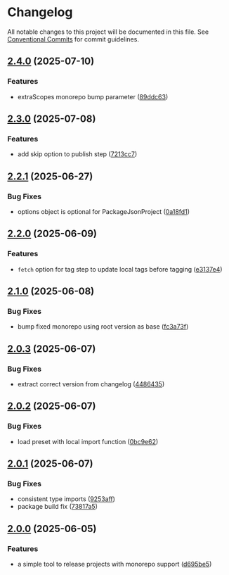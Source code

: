 # Changelog

All notable changes to this project will be documented in this file.
See [Conventional Commits](https://conventionalcommits.org) for commit guidelines.

## [2.4.0](https://github.com/TrigenSoftware/simple-release/compare/v2.3.0...v2.4.0) (2025-07-10)

### Features

* extraScopes monorepo bump parameter ([89ddc63](https://github.com/TrigenSoftware/simple-release/commit/89ddc63116b1aa9108a4e184756eb3332b03e175))

## [2.3.0](https://github.com/TrigenSoftware/simple-release/compare/v2.2.1...v2.3.0) (2025-07-08)

### Features

* add skip option to publish step ([7213cc7](https://github.com/TrigenSoftware/simple-release/commit/7213cc76d27d9ee276b072132d5786109df94dd9))

## [2.2.1](https://github.com/TrigenSoftware/simple-release/compare/v2.2.0...v2.2.1) (2025-06-27)

### Bug Fixes

* options object is optional for PackageJsonProject ([0a18fd1](https://github.com/TrigenSoftware/simple-release/commit/0a18fd1f681477e069a0b4fef40090a140438d7f))

## [2.2.0](https://github.com/TrigenSoftware/simple-release/compare/v2.1.2...v2.2.0) (2025-06-09)

### Features

* `fetch` option for tag step to update local tags before tagging ([e3137e4](https://github.com/TrigenSoftware/simple-release/commit/e3137e439e313661e52dabfba38497c2b274a642))

## [2.1.0](https://github.com/TrigenSoftware/simple-release/compare/v2.0.3...v2.1.0) (2025-06-08)

### Bug Fixes

* bump fixed monorepo using root version as base ([fc3a73f](https://github.com/TrigenSoftware/simple-release/commit/fc3a73fa1a89bcdb0c1e7ae81361ebc0c5067d91))

## [2.0.3](https://github.com/TrigenSoftware/simple-release/compare/v2.0.2...v2.0.3) (2025-06-07)

### Bug Fixes

* extract correct version from changelog ([4486435](https://github.com/TrigenSoftware/simple-release/commit/44864354dcf9522782c40a21ab19874a00265e9d))

## [2.0.2](https://github.com/TrigenSoftware/simple-release/compare/v2.0.1...v2.0.2) (2025-06-07)

### Bug Fixes

* load preset with local import function ([0bc9e62](https://github.com/TrigenSoftware/simple-release/commit/0bc9e62aa2386446760a7d4790765ce0ce4d2096))

## [2.0.1](https://github.com/TrigenSoftware/simple-release/compare/v2.0.0...v2.0.1) (2025-06-07)

### Bug Fixes

* consistent type imports ([9253aff](https://github.com/TrigenSoftware/simple-release/commit/9253aff53c9a232661d694f13728217d003fec25))
* package build fix ([73817a5](https://github.com/TrigenSoftware/simple-release/commit/73817a5d03ffdae1fbaae38faed18f32f1fbbefd))

## [2.0.0](https://github.com/TrigenSoftware/simple-release/compare/v1.0.0...v2.0.0) (2025-06-05)

### Features

* a simple tool to release projects with monorepo support ([d695be5](https://github.com/TrigenSoftware/simple-release/commit/d695be51e9e0fdf12acfb86a8d0cefe802012271))
